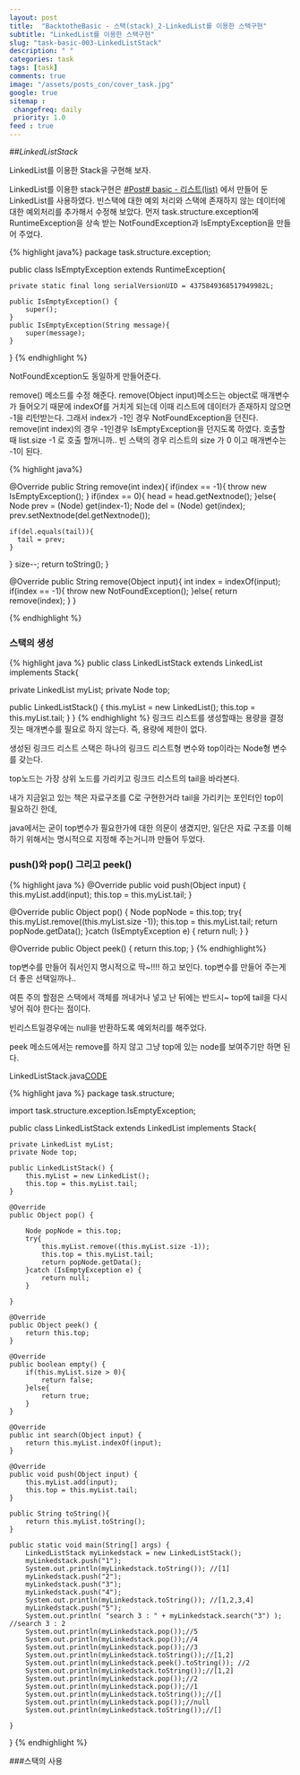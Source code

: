 ```yaml
---
layout: post
title:  "BacktotheBasic - 스택(stack)_2-LinkedList를 이용한 스택구현"
subtitle: "LinkedList를 이용한 스택구현"
slug: "task-basic-003-LinkedListStack"
description: " "
categories: task
tags: [task]
comments: true
image: "/assets/posts_con/cover_task.jpg"
google: true
sitemap :
 changefreq: daily
 priority: 1.0
feed : true
---
```


##*LinkedListStack*

LinkedList를 이용한 Stack을 구현해 보자.

LinkedList를 이용한 stack구현은 [#Post# basic - 리스트(list)](/task/2018/03/03/task-basic-001-list.html)
에서 만들어 둔 LinkedList를 사용하였다.
빈스택에 대한 예외 처리와 스택에 존재하지 않는 데이터에대한 예외처리를 추가해서 수정해 보았다.
먼저 task.structure.exception에 RuntimeException을 상속 받는 NotFoundException과 IsEmptyException을 만들어 주었다.

{% highlight java%}
package task.structure.exception;

public class IsEmptyException extends RuntimeException{

	private static final long serialVersionUID = 4375849368517949982L;

	public IsEmptyException() {
		super();
	}
	public IsEmptyException(String message){
		super(message);
	}
}
{% endhighlight %}

 NotFoundException도 동일하게 만들어준다.

remove() 메소드를 수정 해준다.
remove(Object input)메소드는 object로 매개변수가 들어오기 때문에 indexOf를 거치게 되는데 이때 리스트에 데이터가 존재하지 않으면 -1을 리턴받는다.
그래서 index가 -1인 경우 NotFoundException을 던진다.
remove(int index)의 경우 -1인경우 IsEmptyException을 던지도록 하였다.
호출할때 list.size -1 로 호출 할꺼니까.. 빈 스택의 경우 리스트의 size 가 0 이고 매개변수는 -1이 된다.

{% highlight java%}

@Override
public String remove(int index){
  if(index == -1){
    throw new IsEmptyException();
  }
  if(index == 0){
    head = head.getNextnode();
  }else{
    Node prev = (Node) get(index-1);
    Node del = (Node) get(index);
    prev.setNextnode(del.getNextnode());

    if(del.equals(tail)){
      tail = prev;
    }
  }
  size--;
  return toString();
}

@Override
public String remove(Object input){
  int index = indexOf(input);
  if(index == -1){
    throw new NotFoundException();
  }else{
    return remove(index);
  }
}

{% endhighlight %}

### 스택의 생성

{% highlight java %}
public class LinkedListStack extends LinkedList implements Stack{

 private LinkedList myList;
 private Node top;

 public LinkedListStack() {
   this.myList = new LinkedList();
   this.top = this.myList.tail;
 }
}
{% endhighlight %}
링크드 리스트를 생성할때는 용량을 결정 짓는 매개변수를 필요로 하지 않는다. 즉, 용량에 제한이 없다.

생성된 링크드 리스트 스택은 하나의 링크드 리스트형 변수와 top이라는 Node형 변수를 갖는다.

top노드는 가장 상위 노드를 가리키고 링크드 리스트의 tail을 바라본다.

내가 지금읽고 있는 책은 자료구조를 C로 구현한거라 tail을 가리키는 포인터인 top이 필요하긴 한데,

java에서는 굳이 top변수가 필요한가에 대한 의문이 생겼지만, 일단은 자료 구조를 이해하기 위해서는 명시적으로 지정해 주는거니까
만들어 두었다.

### push()와 pop() 그리고 peek()

{% highlight java %}
@Override
public void push(Object input) {
  this.myList.add(input);
  this.top = this.myList.tail;
}

@Override
public Object pop() {
  Node popNode = this.top;
  try{
    this.myList.remove((this.myList.size -1));
    this.top = this.myList.tail;
    return popNode.getData();
  }catch (IsEmptyException e) {
    return null;
  }
}

@Override
public Object peek() {
  return this.top;
}
{% endhighlight%}

top변수를 만들어 줘서인지 명시적으로 딱~!!!! 하고 보인다. top변수를 만들어 주는게 더 좋은 선택일까나..

여튼  주의 할점은 스택에서 객체를 꺼내거나 넣고 난 뒤에는 반드시~ top에 tail을 다시 넣어 줘야 한다는 점이다.

빈리스트일경우에는 null을 반환하도록 예외처리를 해주었다.

peek 메소드에서는 remove를 하지 않고 그냥 top에 있는 node를 보여주기만 하면 된다.


LinkedListStack.java<a class="btn btn-code" data-toggle="collapse" href="#linked-list-stack">CODE</a>
<div class="collapse_wrapper">
<div class="collapse" id="linked-list-stack">
<div class="card">
 {% highlight java %}
 package task.structure;

import task.structure.exception.IsEmptyException;

public class LinkedListStack extends LinkedList implements Stack{

	private LinkedList myList;
	private Node top;

	public LinkedListStack() {
		this.myList = new LinkedList();
		this.top = this.myList.tail;
	}

	@Override
	public Object pop() {

		Node popNode = this.top;
		try{
			this.myList.remove((this.myList.size -1));
			this.top = this.myList.tail;
			return popNode.getData();
		}catch (IsEmptyException e) {
			return null;
		}

	}

	@Override
	public Object peek() {
		return this.top;
	}

	@Override
	public boolean empty() {
		if(this.myList.size > 0){
			return false;
		}else{
			return true;
		}
	}

	@Override
	public int search(Object input) {
		return this.myList.indexOf(input);
	}

	@Override
	public void push(Object input) {
		this.myList.add(input);
		this.top = this.myList.tail;
	}

	public String toString(){
		return this.myList.toString();
	}

	public static void main(String[] args) {
		LinkedListStack myLinkedstack = new LinkedListStack();
		myLinkedstack.push("1");
		System.out.println(myLinkedstack.toString()); //[1]
		myLinkedstack.push("2");
		myLinkedstack.push("3");
		myLinkedstack.push("4");
		System.out.println(myLinkedstack.toString()); //[1,2,3,4]
		myLinkedstack.push("5");
		System.out.println( "search 3 : " + myLinkedstack.search("3") ); //search 3 : 2
		System.out.println(myLinkedstack.pop());//5
		System.out.println(myLinkedstack.pop());//4
		System.out.println(myLinkedstack.pop());//3
		System.out.println(myLinkedstack.toString());//[1,2]
		System.out.println(myLinkedstack.peek().toString()); //2
		System.out.println(myLinkedstack.toString());//[1,2]
		System.out.println(myLinkedstack.pop());//2
		System.out.println(myLinkedstack.pop());//1
		System.out.println(myLinkedstack.toString());//[]
		System.out.println(myLinkedstack.pop());//null
		System.out.println(myLinkedstack.toString());//[]

	}
}
 {% endhighlight %}
 			</div>
 		</div>
 	</div>

  ###스택의 사용
